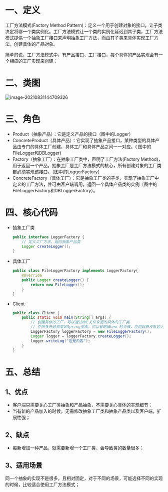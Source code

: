 # 一、定义

工厂方法模式(Factory Method Pattern)：定义一个用于创建对象的接口，让子类决定将哪一个类实例化。工厂方法模式让一个类的实例化延迟到其子类，工厂方法模式提供一个抽象工厂接口来声明抽象工厂方法，而由其子类来具体实现工厂方法，创建具体的产品对象。

简单的说，工厂方法模式中，有产品接口、工厂接口，每个具体的产品实现会有一个相应的工厂实现来创建；



# 二、类图

![image-20210831144709326](https://gitee.com/firewolf/allinone/raw/master/images/image-20210831144709326.png)



# 三、角色

- Product（抽象产品）：它是定义产品的接口（图中的Logger）
- ConcreteProduct（具体产品）：它实现了抽象产品接口，某种类型的具体产品由专门的具体工厂创建，具体工厂和具体产品之间一一对应。( 图中的FileLogger和DBLogger)
- Factory（抽象工厂）：在抽象工厂类中，声明了工厂方法(Factory Method)，用于返回一个产品。抽象工厂是工厂方法模式的核心，所有创建对象的工厂类都必须实现该接口。（图中的LoggerFactory）
- ConcreteFactory（具体工厂）：它是抽象工厂类的子类，实现了抽象工厂中定义的工厂方法，并可由客户端调用，返回一个具体产品类的实例（图中的FileLoggerFactory和DBLoggerFactory）。



# 四、核心代码

- 抽象工厂类

  ```java
  public interface LoggerFactory {
      // 定义工厂方法，返回抽象产品类
      Logger createLogger();
  }
  ```

- 具体工厂

  ```java
  public class FileLoggerFactory implements LoggerFactory{
      @Override
      public Logger createLogger() {
          return new FileLogger();
      }
  }
  ```

- Client

  ```java
  public class Client {
      public static void main(String[] args) {
          // 创建具体的工厂，可以通过XML文件来更改具体的工厂类
          // 在很多开源框架如Spring里面，可以省略掉new 的步骤，应用起来没有这么的生硬
          LoggerFactory loggerFactory = new FileLoggerFactory();
          Logger logger = loggerFactory.createLogger();
          logger.writeLog("这是内容");
      }
  }
  ```

# 五、总结

## 1、优点

- 客户端只需要关心工厂类抽象和产品抽象，不需要关心具体的实现细节；
- 当有新的产品加入的时候，无需修改抽象工厂类和抽象产品类以及客户端，扩展性强；

## 2、缺点

- 每新增加一种产品，就需要新增一个工厂类，会导致类的数量很多；

## 3、适用场景

同一个抽象的实现不是很多，且相对固定，对于不同的场景，可能选择不同的实现的时候，比较适合使用工厂方法模式；

